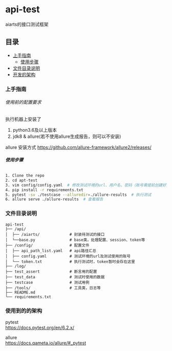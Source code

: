 # api-test
aiarts的接口测试框架

## 目录

- [上手指南](#上手指南)
  - [使用步骤](#使用步骤)
- [文件目录说明](#文件目录说明)
- [开发的架构](#开发的架构)
  
### 上手指南

###### 使用前的配置要求
执行机器上安装了
1. python3.6及以上版本
2. jdk8 & allure(若不使用allure生成报告，则可以不安装)

allure 安装方式 https://github.com/allure-framework/allure2/releases/

###### **使用步骤**

```sh
1. Clone the repo
2. cd apt-test
3. vim config/config.yaml  # 修改测试环境的url、用户名、密码（账号需提前创建好）
4. pip install -r requirements.txt
5. pytest -sv ./testcase --alluredir=./allure-results  # 执行测试
6. allure serve ./allure-results  # 查看报告
```

### 文件目录说明


```
api-test
├── /api/
│  ├── /aiarts/             # 封装待测试的接口
│  └──base.py               # base类，处理配置、session、token等
├── /config/                # 配置文件 
│  ├── api_path_list.yaml   # api路径汇总
│  ├── config.yaml          # 测试环境的url及测试使用的账号
│  └── token.txt            # 执行测试时，token暂时会存在这里
├── /log/                   
├── test_assert             # 断言用的配置
├── test_data               # 测试时使用的数据
├── testcase                # 测试用例
├── /tools/                 # 工具类，日志等
├── README.md
└── requirements.txt
```

### 使用到的的架构 

pytest   
https://docs.pytest.org/en/6.2.x/

allure   
https://docs.qameta.io/allure/#_pytest